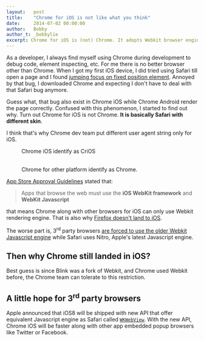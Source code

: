 ```yaml
---
layout:   post
title:    "Chrome for iOS is not like what you think"
date:     2014-07-02 00:00:00
author:   Bobby
author_t: _bobbylie
excerpt: Chrome for iOS is (not) Chrome. It adopts Webkit browser engine and Nitro javascript engine and literally is a Safari with different skin
---
```


As a developer, I always find myself using Chrome during development to debug code, element inspecting, etc. For me there is no better browser other than Chrome. When I got my first iOS device, I did tried using Safari till open a page and I found [jumping focus on fixed position element](http://remysharp.com/2012/05/24/issues-with-position-fixed-scrolling-on-ios/). Annoyed by that bug, I downloaded Chrome and expecting I don't have to deal with that Safari bug anymore.

Guess what, that bug also exist in Chrome iOS while Chrome Android render the page correctly. Confused with this phenomenon, I started to find out why. Turn out Chrome for iOS is not Chrome. **It is basically Safari with different skin**.

I think that's why Chrome dev team put different user agent string only for iOS.

<figure>
    <img src="{{"/assets/chrome-ios-user-agent.jpg"}}" alt="">
    <figcaption>Chrome iOS identify as CriOS</figcaption>
</figure>

<figure>
    <img src="{{"/assets/chrome-android-user-agent.jpg"}}" alt="">
    <img src="{{"/assets/chrome-mac-user-agent.jpg"}}" alt="">
    <figcaption>Chrome for other platform identify as Chrome.</figcaption>
</figure>

[App Store Approval Guidelines](https://developer.apple.com/appstore/resources/approval/guidelines.html) stated that:

> Apps that browse the web must use the **iOS WebKit framework** and **WebKit Javascript**

that means Chrome along with other browsers for iOS can only use Webkit rendering engine. That is also why [Firefox doesn't land to iOS](http://www.trustedreviews.com/news/firefox-we-can-t-bring-meaningful-choice-to-ios).

The worse part is, 3<sup>rd</sup> party browsers [are forced to use the older Webkit Javascript engine](http://www.howtogeek.com/184283/why-third-party-browsers-will-always-be-inferior-to-safari-on-iphone-and-ipad/) while Safari uses Nitro, Apple's latest Javascript engine.

## Then why Chrome still landed in iOS?

Best guess is since Blink was a fork of Webkit, and Chrome used Webkit before, the Chrome team can tolerate to this restriction.

## A little hope for 3<sup>rd</sup> party browsers

Apple announced that iOS8 will be shipped with new API that offer equivalent Javascript engine as Safari called [`WKWebView`](https://developer.apple.com/library/prerelease/ios/documentation/WebKit/Reference/WKWebView_Ref/index.html). With the new API, Chrome iOS will be faster along with other app embedded popup browsers like Twitter or Facebook.